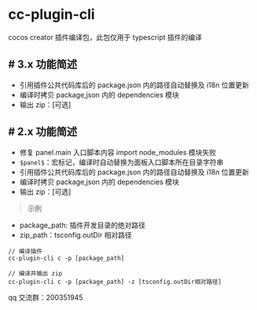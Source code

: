 # cc-plugin-cli

cocos creator 插件编译包，此包仅用于 typescript 插件的编译

## # 3.x 功能简述

-   引用插件公共代码库后的 package.json 内的路径自动替换及 i18n 位置更新
-   编译时拷贝 package,json 内的 dependencies 模块
-   输出 zip：[可选]

## # 2.x 功能简述

-   修复 panel.main 入口脚本内容 import node_modules 模块失败
-   `$panel$`：宏标记，编译时自动替换为面板入口脚本所在目录字符串
-   引用插件公共代码库后的 package.json 内的路径自动替换及 i18n 位置更新
-   编译时拷贝 package,json 内的 dependencies 模块
-   输出 zip：[可选]

> 示例

-   package_path: 插件开发目录的绝对路径
-   zip_path：tsconfig.outDir 相对路径

```
// 编译插件
cc-plugin-cli c -p [package_path]

// 编译并输出 zip
cc-plugin-cli c -p [package_path] -z [tsconfig.outDir相对路径]
```

qq 交流群：200351945

